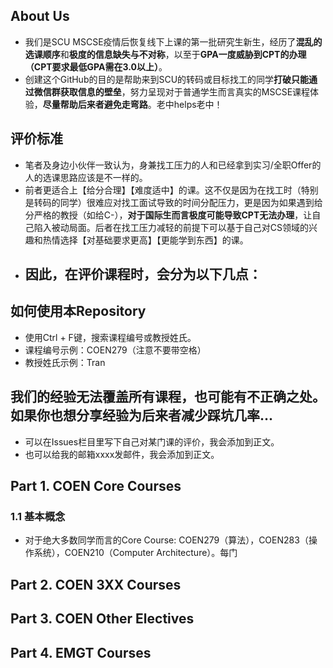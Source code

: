 ## About Us
- 我们是SCU MSCSE疫情后恢复线下上课的第一批研究生新生，经历了**混乱的选课顺序**和**极度的信息缺失与不对称**，以至于**GPA一度威胁到CPT的办理（CPT要求最低GPA需在3.0以上）**。
- 创建这个GitHub的目的是帮助来到SCU的转码或目标找工的同学**打破只能通过微信群获取信息的壁垒**，努力呈现对于普通学生而言真实的MSCSE课程体验，**尽量帮助后来者避免走弯路**。老中helps老中！

## 评价标准
- 笔者及身边小伙伴一致认为，身兼找工压力的人和已经拿到实习/全职Offer的人的选课思路应该是不一样的。
- 前者更适合上【给分合理】【难度适中】的课。这不仅是因为在找工时（特别是转码的同学）很难应对找工面试导致的时间分配压力，更是因为如果遇到给分严格的教授（如给C-），**对于国际生而言极度可能导致CPT无法办理**，让自己陷入被动局面。后者在找工压力减轻的前提下可以基于自己对CS领域的兴趣和热情选择【对基础要求更高】【更能学到东西】的课。
- 因此，在评价课程时，会分为以下几点：
  - 


## 如何使用本Repository
- 使用Ctrl + F键，搜索课程编号或教授姓氏。
- 课程编号示例：COEN279（注意不要带空格）
- 教授姓氏示例：Tran

## 我们的经验无法覆盖所有课程，也可能有不正确之处。如果你也想分享经验为后来者减少踩坑几率...
- 可以在Issues栏目里写下自己对某门课的评价，我会添加到正文。
- 也可以给我的邮箱xxxx发邮件，我会添加到正文。


## Part 1. COEN Core Courses
### 1.1 基本概念
- 对于绝大多数同学而言的Core Course: COEN279（算法），COEN283（操作系统），COEN210（Computer Architecture）。每门


## Part 2. COEN 3XX Courses



## Part 3. COEN Other Electives



## Part 4. EMGT Courses
